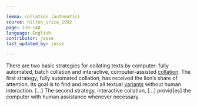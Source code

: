 ```yaml
---

lemma: collation (automatic)
source: hilton_urica_1992
page: 139-140
language: English
contributor: jesse
last_updated_by: jesse

---
```


There are two basic strategies for collating texts by computer: fully automated, batch collation and interactive, computer-assisted [collation](collation.html). The first strategy, fully automated collation, has received the lion’s share of attention. Its goal is to find and record all textual [variants](variant.html) without human interaction. […]
The second strategy, interactive collation, […] provid[es] the computer with human assistance whenever necessary.
